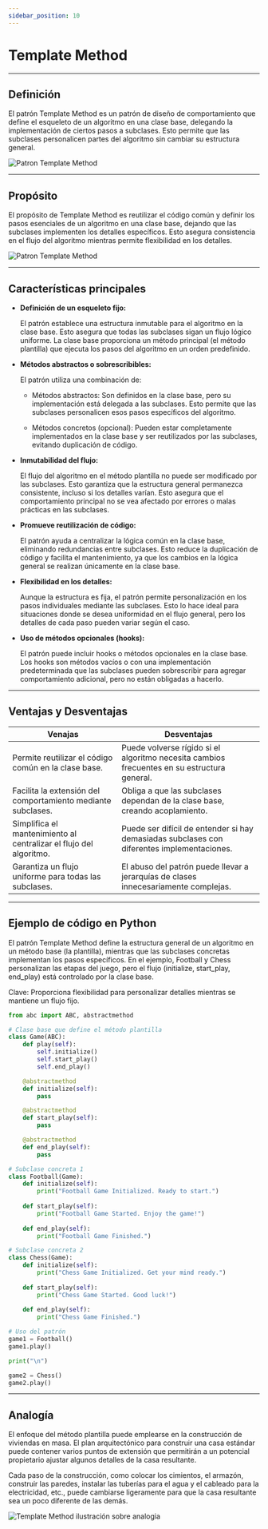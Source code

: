 ```yaml
---
sidebar_position: 10
---
```


# Template Method

--------------

## Definición

El patrón Template Method es un patrón de diseño de comportamiento que define el esqueleto de un algoritmo en una clase base, delegando la implementación de ciertos pasos a subclases. Esto permite que las subclases personalicen partes del algoritmo sin cambiar su estructura general.

![Patron Template Method](https://refactoring.guru/images/patterns/diagrams/template-method/structure.png)

--------------


## Propósito

El propósito de Template Method es reutilizar el código común y definir los pasos esenciales de un algoritmo en una clase base, dejando que las subclases implementen los detalles específicos. Esto asegura consistencia en el flujo del algoritmo mientras permite flexibilidad en los detalles.

![Patron Template Method](https://refactoring.guru/images/patterns/content/template-method/template-method.png)

--------------

## Características principales

* **Definición de un esqueleto fijo:**

    El patrón establece una estructura inmutable para el algoritmo en la clase base. Esto asegura que todas las subclases sigan un flujo lógico uniforme. La clase base proporciona un método principal (el método plantilla) que ejecuta los pasos del algoritmo en un orden predefinido.

* **Métodos abstractos o sobrescribibles:**

    El patrón utiliza una combinación de:

    * Métodos abstractos: Son definidos en la clase base, pero su implementación está delegada a las subclases. Esto permite que las subclases personalicen esos pasos específicos del algoritmo.

    * Métodos concretos (opcional): Pueden estar completamente implementados en la clase base y ser reutilizados por las subclases, evitando duplicación de código.

* **Inmutabilidad del flujo:**

    El flujo del algoritmo en el método plantilla no puede ser modificado por las subclases. Esto garantiza que la estructura general permanezca consistente, incluso si los detalles varían. Esto asegura que el comportamiento principal no se vea afectado por errores o malas prácticas en las subclases.

* **Promueve reutilización de código:**

    El patrón ayuda a centralizar la lógica común en la clase base, eliminando redundancias entre subclases. Esto reduce la duplicación de código y facilita el mantenimiento, ya que los cambios en la lógica general se realizan únicamente en la clase base.

* **Flexibilidad en los detalles:**

    Aunque la estructura es fija, el patrón permite personalización en los pasos individuales mediante las subclases. Esto lo hace ideal para situaciones donde se desea uniformidad en el flujo general, pero los detalles de cada paso pueden variar según el caso.

* **Uso de métodos opcionales (hooks):**

    El patrón puede incluir hooks o métodos opcionales en la clase base. Los hooks son métodos vacíos o con una implementación predeterminada que las subclases pueden sobrescribir para agregar comportamiento adicional, pero no están obligadas a hacerlo.

--------------

## Ventajas y Desventajas 

Venajas | Desventajas
-------- | -----------
Permite reutilizar el código común en la clase base.| Puede volverse rígido si el algoritmo necesita cambios frecuentes en su estructura general.
Facilita la extensión del comportamiento mediante subclases.| Obliga a que las subclases dependan de la clase base, creando acoplamiento.
Simplifica el mantenimiento al centralizar el flujo del algoritmo.| Puede ser difícil de entender si hay demasiadas subclases con diferentes implementaciones.
Garantiza un flujo uniforme para todas las subclases.| El abuso del patrón puede llevar a jerarquías de clases innecesariamente complejas.

--------------

## Ejemplo de código en Python

El patrón Template Method define la estructura general de un algoritmo en un método base (la plantilla), mientras que las subclases concretas implementan los pasos específicos. En el ejemplo, Football y Chess personalizan las etapas del juego, pero el flujo (initialize, start_play, end_play) está controlado por la clase base.

Clave: Proporciona flexibilidad para personalizar detalles mientras se mantiene un flujo fijo.

```python
from abc import ABC, abstractmethod

# Clase base que define el método plantilla
class Game(ABC):
    def play(self):
        self.initialize()
        self.start_play()
        self.end_play()

    @abstractmethod
    def initialize(self):
        pass

    @abstractmethod
    def start_play(self):
        pass

    @abstractmethod
    def end_play(self):
        pass

# Subclase concreta 1
class Football(Game):
    def initialize(self):
        print("Football Game Initialized. Ready to start.")
    
    def start_play(self):
        print("Football Game Started. Enjoy the game!")
    
    def end_play(self):
        print("Football Game Finished.")

# Subclase concreta 2
class Chess(Game):
    def initialize(self):
        print("Chess Game Initialized. Get your mind ready.")
    
    def start_play(self):
        print("Chess Game Started. Good luck!")
    
    def end_play(self):
        print("Chess Game Finished.")

# Uso del patrón
game1 = Football()
game1.play()

print("\n")

game2 = Chess()
game2.play()
```

--------------

## Analogía

El enfoque del método plantilla puede emplearse en la construcción de viviendas en masa. El plan arquitectónico para construir una casa estándar puede contener varios puntos de extensión que permitirán a un potencial propietario ajustar algunos detalles de la casa resultante.

Cada paso de la construcción, como colocar los cimientos, el armazón, construir las paredes, instalar las tuberías para el agua y el cableado para la electricidad, etc., puede cambiarse ligeramente para que la casa resultante sea un poco diferente de las demás.

![Template Method ilustración sobre analogia](https://refactoring.guru/images/patterns/diagrams/template-method/live-example.png)
